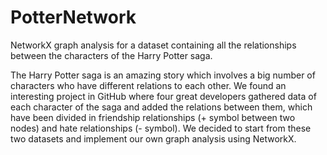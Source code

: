 # PotterNetwork
NetworkX graph analysis for a dataset containing all the relationships between the characters of the Harry Potter saga.

The Harry Potter saga is an amazing story which involves a big number of characters who have different relations to each other. 
We found an interesting project in GitHub where four great developers gathered data of each character of the saga and added the relations between them, 
which have been divided in friendship relationships (+ symbol between two nodes) and hate relationships (- symbol). 
We decided to start from these two datasets and implement our own graph analysis using NetworkX.
